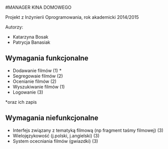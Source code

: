 #MANAGER KINA DOMOWEGO

Projekt z Inżynierii Oprogramowania, rok akademicki 2014/2015


Autorzy: 
+ Katarzyna Bosak
+ Patrycja Banasiak 


## Wymagania funkcjonalne
+ Dodawanie filmów (1) *
+ Segregowaie filmów (2)
+ Ocenianie filmów (2)
+ Wyszukiwanie filmów (1)
+ Logowanie (3)

*oraz ich zapis 

## Wymagania niefunkcjonalne
+ Interfejs związany z tematyką filmową (np fragment taśmy filmowej)  (3)
+ Wielojęzykowość (j.polski, j.angielski) (3) 
+ System ocecniania filmów (gwiazdki) (3) 
 

